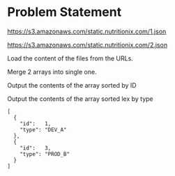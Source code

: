 # Problem Statement

https://s3.amazonaws.com/static.nutritionix.com/1.json

https://s3.amazonaws.com/static.nutritionix.com/2.json
 
Load the content of the files from the URLs.

Merge 2 arrays into single one. 

Output the contents of the array sorted by ID

Output the contents of the array  sorted lex by type

```
[
  {
    "id":   1,
    "type": "DEV_A"
  },
  {
    "id":   3,
    "type": "PROD_B"
  }
]
```
